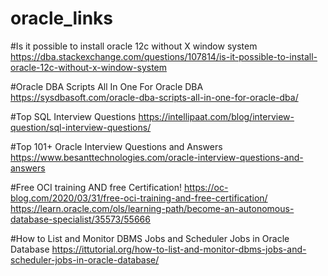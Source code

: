 # oracle_links

#Is it possible to install oracle 12c without X window system
https://dba.stackexchange.com/questions/107814/is-it-possible-to-install-oracle-12c-without-x-window-system

#Oracle DBA Scripts All In One For Oracle DBA
https://sysdbasoft.com/oracle-dba-scripts-all-in-one-for-oracle-dba/

#Top SQL Interview Questions
https://intellipaat.com/blog/interview-question/sql-interview-questions/

#Top 101+ Oracle Interview Questions and Answers
https://www.besanttechnologies.com/oracle-interview-questions-and-answers

#Free OCI training AND free Certification!
https://oc-blog.com/2020/03/31/free-oci-training-and-free-certification/
https://learn.oracle.com/ols/learning-path/become-an-autonomous-database-specialist/35573/55666

#How to List and Monitor DBMS Jobs and Scheduler Jobs in Oracle Database
https://ittutorial.org/how-to-list-and-monitor-dbms-jobs-and-scheduler-jobs-in-oracle-database/
